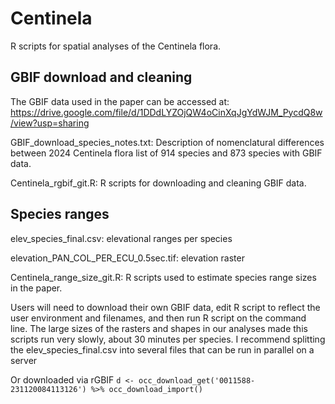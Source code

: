 # Centinela
R scripts for spatial analyses of the Centinela flora. 

## GBIF download and cleaning
The GBIF data used in the paper can be accessed at:
https://drive.google.com/file/d/1DDdLYZOjQW4oCinXqJgYdWJM_PycdQ8w/view?usp=sharing

GBIF_download_species_notes.txt: Description of nomenclatural differences between 2024 Centinela flora list of 914 species and 873 species with GBIF data.

Centinela_rgbif_git.R: R scripts for downloading and cleaning GBIF data.

## Species ranges
elev_species_final.csv: elevational ranges per species 

elevation_PAN_COL_PER_ECU_0.5sec.tif: elevation raster

Centinela_range_size_git.R: R scripts used to estimate species range sizes in the paper. 

Users will need to download their own GBIF data, edit R script to reflect the user environment and filenames, and then run R script on the command line. The large sizes of the rasters and shapes in our analyses made this scripts run very slowly, about 30 minutes per species. I recommend splitting the elev_species_final.csv into several files that can be run in parallel on a server



Or downloaded via rGBIF
``
d <- occ_download_get('0011588-231120084113126') %>%
    occ_download_import()
``
